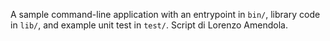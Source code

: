 A sample command-line application with an entrypoint in `bin/`, library code
in `lib/`, and example unit test in `test/`.
Script di Lorenzo Amendola.
